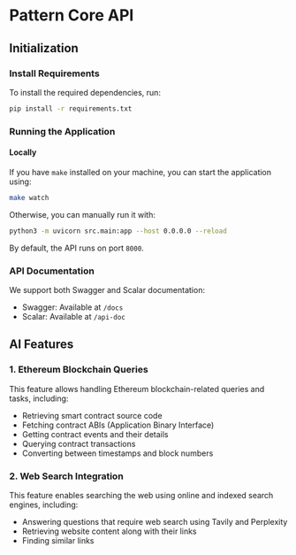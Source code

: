 # Pattern Core API

## Initialization

### Install Requirements

To install the required dependencies, run:

```sh
pip install -r requirements.txt
```

### Running the Application

#### Locally

If you have `make` installed on your machine, you can start the application using:

```sh
make watch
```

Otherwise, you can manually run it with:

```sh
python3 -m uvicorn src.main:app --host 0.0.0.0 --reload
```

By default, the API runs on port `8000`.

### API Documentation

We support both Swagger and Scalar documentation:

- Swagger: Available at `/docs`
- Scalar: Available at `/api-doc`

## AI Features

### 1. Ethereum Blockchain Queries

This feature allows handling Ethereum blockchain-related queries and tasks, including:

- Retrieving smart contract source code
- Fetching contract ABIs (Application Binary Interface)
- Getting contract events and their details
- Querying contract transactions
- Converting between timestamps and block numbers

### 2. Web Search Integration

This feature enables searching the web using online and indexed search engines, including:

- Answering questions that require web search using Tavily and Perplexity
- Retrieving website content along with their links
- Finding similar links
